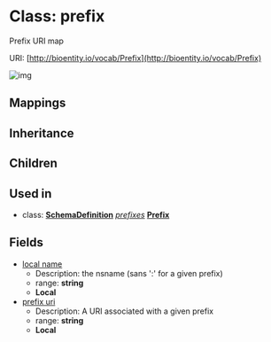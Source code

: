 # Class: prefix


Prefix URI map

URI: [http://bioentity.io/vocab/Prefix](http://bioentity.io/vocab/Prefix)

![img](http://yuml.me/diagram/nofunky;dir:TB/class/\[SchemaDefinition]++-%20prefixes(i)%20*>\[Prefix|local_name:string;prefix_uri:string%20%3F])
## Mappings

## Inheritance

## Children

## Used in

 *  class: **[SchemaDefinition](SchemaDefinition.md)** *[prefixes](prefixes.md)* **[Prefix](Prefix.md)**
## Fields

 * [local name](local_name.md)
    * Description: the nsname (sans ':' for a given prefix)
    * range: **string**
    * __Local__
 * [prefix uri](prefix_uri.md)
    * Description: A URI associated with a given prefix
    * range: **string**
    * __Local__
